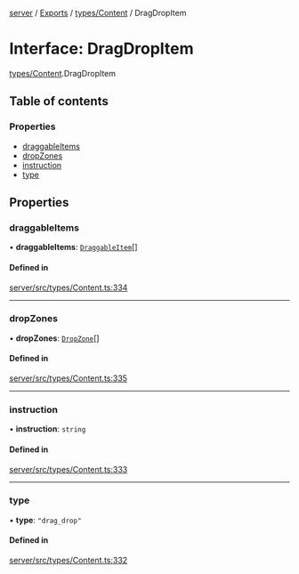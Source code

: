 [server](../README.md) / [Exports](../modules.md) / [types/Content](../modules/types_Content.md) / DragDropItem

# Interface: DragDropItem

[types/Content](../modules/types_Content.md).DragDropItem

## Table of contents

### Properties

- [draggableItems](types_Content.DragDropItem.md#draggableitems)
- [dropZones](types_Content.DragDropItem.md#dropzones)
- [instruction](types_Content.DragDropItem.md#instruction)
- [type](types_Content.DragDropItem.md#type)

## Properties

### draggableItems

• **draggableItems**: [`DraggableItem`](types_Content.DraggableItem.md)[]

#### Defined in

[server/src/types/Content.ts:334](https://github.com/niklas-joh/french-learning-platform/blob/f88c80a984d39a715bd427891d156cc94cff3831/server/src/types/Content.ts#L334)

___

### dropZones

• **dropZones**: [`DropZone`](types_Content.DropZone.md)[]

#### Defined in

[server/src/types/Content.ts:335](https://github.com/niklas-joh/french-learning-platform/blob/f88c80a984d39a715bd427891d156cc94cff3831/server/src/types/Content.ts#L335)

___

### instruction

• **instruction**: `string`

#### Defined in

[server/src/types/Content.ts:333](https://github.com/niklas-joh/french-learning-platform/blob/f88c80a984d39a715bd427891d156cc94cff3831/server/src/types/Content.ts#L333)

___

### type

• **type**: ``"drag_drop"``

#### Defined in

[server/src/types/Content.ts:332](https://github.com/niklas-joh/french-learning-platform/blob/f88c80a984d39a715bd427891d156cc94cff3831/server/src/types/Content.ts#L332)
